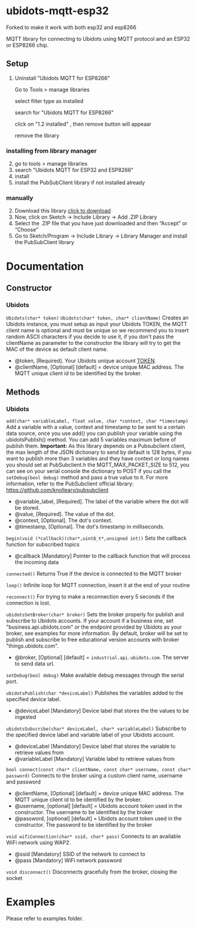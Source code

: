# ubidots-mqtt-esp32
Forked  to make it work with both esp32 and esp8266

MQTT library for connecting to Ubidots using MQTT protocol and an ESP32 or ESP8266 chip.

## Setup

1. Uninstall "Ubidots MQTT for ESP8266"
   
   Go to Tools > manage libraries
   
   select filter type as installed
   
   search for "Ubidots MQTT for ESP8266"
   
   click on "1.2 installed" , then remove button will appeaar
   
   remove the library
### installing from library manager
2. go to tools > manage libraries
3. search "Ubidots MQTT for ESP32 and ESP8266"
4. install
5. install the PubSubClient library if not installed already
### manually
2. Download this library [click to download](https://github.com/JagritThukral/ubidots-mqtt-esp32/archive/refs/heads/master.zip)
3. Now, click on Sketch -> Include Library -> Add .ZIP Library
4. Select the .ZIP file that you have just downloaded and then “Accept” or “Choose”
5. Go to Sketch/Program -> Include Library -> Library Manager and install the PubSubClient library 

# Documentation

## Constructor

### Ubidots

`Ubidots(char* token)`
`Ubidots(char* token, char* clientName)`
Creates an Ubidots instance, you must setup as input your Ubidots TOKEN, the MQTT client name is optional and must be unique so we recommend you to insert random ASCII characters if you decide to use it, if you don't pass the clientName as parameter to the constructor the library will try to get the MAC of the device as default client name.

- @token, [Required]. Your Ubidots unique account [TOKEN](http://help.ubidots.com/user-guides/find-your-token-from-your-ubidots-account).
- @clientName, [Optional] [default] = device unique MAC address. The MQTT unique client id to be identified by the broker.
## Methods

### Ubidots

`add(char* variableLabel, float value, char *context, char *timestamp)`
Add a variable with a value, context and timestamp to be sent to a certain data source, once you use add() you can publish your variable using the ubidotsPublish() method. You can add 5 variables maximum before of publish them. 
**Important:** As this library depends on a Pubsubclient client, the max length of the JSON dictionary to send by default is 128 bytes, if you want to publish more than 3 variables and they have context or long names you should set at PubSubclient.h the MQTT_MAX_PACKET_SIZE to 512, you can see on your serial console the dictionary to POST if you call the ```setDebug(bool debug)``` method and pass a true value to it. For more information, refer to the PubSubclient official library: https://github.com/knolleary/pubsubclient

- @variable_label, [Required]. The label of the variable where the dot will be stored.
- @value, [Required]. The value of the dot.
- @context, [Optional]. The dot's context.
- @timestamp, [Optional]. The dot's timestamp in milliseconds.

`begin(void (*callback)(char*,uint8_t*,unsigned int))`
Sets the callback function for subscribed topics

- @callback [Mandatory] Pointer to the callback function that will process the incoming data

`connected()`
Returns True if the device is connected to the MQTT broker

`loop()`
Infinite loop for MQTT connection, insert it at the end of your routine

`reconnect()`
For trying to make a reconnection every 5 seconds if the connection is lost.

`ubidotsSetBroker(char* broker)`
Sets the broker properly for publish and subscribe to Ubidots accounts. If your account if a business one, set "business.api.ubidots.com" or the endpoint provided by Ubidots as your broker, see examples for more information.
By default, broker will be set to publish and subscribe to free educational version accounts with broker "things.ubidots.com".

- @broker, [Optional] [default] = `industrial.api.ubidots.com`. The server to send data url.

`setDebug(bool debug)`
Make available debug messages through the serial port.

`ubidotsPublish(char *deviceLabel)`
Publishes the variables added to the specified device label.
- @deviceLabel [Mandatory] Device label that stores the the values to be ingested

`ubidotsSubscribe(char* deviceLabel, char* variableLabel)`
Subscribe to the specified device label and variable label of your Ubidots account.

- @deviceLabel [Mandatory] Device label that stores the variable to retrieve values from
- @variableLabel [Mandatory] Variable label to retrieve values from

`bool connect(const char* clientName, const char* username, const char* password)`
Connects to the broker using a custom client name, username and password

- @clientName, [Optional] [default] = device unique MAC address. The MQTT unique client id to be identified by the broker.
- @username, [optional] [default] = Ubidots account token used in the constructor. The username to be identified by the broker
- @password, [optional] [default] = Ubidots account token used in the constructor. The password to be identified by the broker

`void wifiConnection(char* ssid, char* pass)`
Connects to an available WiFi network using WAP2.

- @ssid [Mandatory] SSID of the network to connect to
- @pass [Mandatory] WiFi network password

`void disconnect()`
Disconnects gracefully from the broker, closing the socket


# Examples

Please refer to examples folder.
